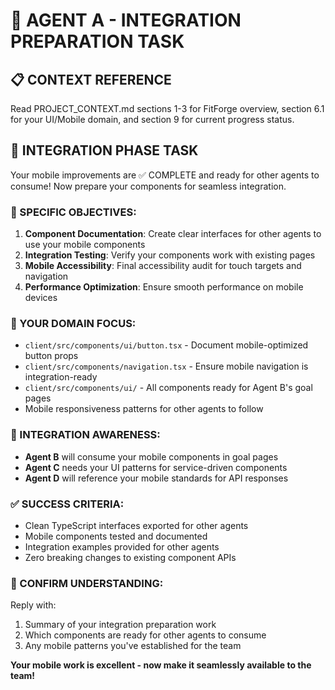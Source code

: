 # 🎯 AGENT A - INTEGRATION PREPARATION TASK

## 📋 CONTEXT REFERENCE
Read PROJECT_CONTEXT.md sections 1-3 for FitForge overview, section 6.1 for your UI/Mobile domain, and section 9 for current progress status.

## 🚀 INTEGRATION PHASE TASK
Your mobile improvements are ✅ COMPLETE and ready for other agents to consume! Now prepare your components for seamless integration.

### 🎯 SPECIFIC OBJECTIVES:
1. **Component Documentation**: Create clear interfaces for other agents to use your mobile components
2. **Integration Testing**: Verify your components work with existing pages
3. **Mobile Accessibility**: Final accessibility audit for touch targets and navigation
4. **Performance Optimization**: Ensure smooth performance on mobile devices

### 📁 YOUR DOMAIN FOCUS:
- `client/src/components/ui/button.tsx` - Document mobile-optimized button props
- `client/src/components/navigation.tsx` - Ensure mobile navigation is integration-ready
- `client/src/components/ui/` - All components ready for Agent B's goal pages
- Mobile responsiveness patterns for other agents to follow

### 🔗 INTEGRATION AWARENESS:
- **Agent B** will consume your mobile components in goal pages
- **Agent C** needs your UI patterns for service-driven components  
- **Agent D** will reference your mobile standards for API responses

### ✅ SUCCESS CRITERIA:
- Clean TypeScript interfaces exported for other agents
- Mobile components tested and documented
- Integration examples provided for other agents
- Zero breaking changes to existing component APIs

### 📝 CONFIRM UNDERSTANDING:
Reply with:
1. Summary of your integration preparation work
2. Which components are ready for other agents to consume
3. Any mobile patterns you've established for the team

**Your mobile work is excellent - now make it seamlessly available to the team!**